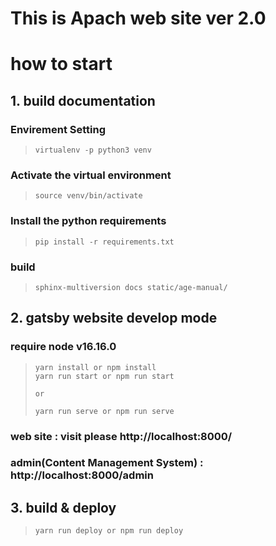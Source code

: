 # This is Apach web site ver 2.0 
# how to start


## 1. build documentation
### Envirement Setting

> ```virtualenv -p python3 venv```

### Activate the virtual environment

> ```source venv/bin/activate```

### Install the python requirements

> ```pip install -r requirements.txt```

### build

> ```sphinx-multiversion docs static/age-manual/```


## 2. gatsby website develop mode

### require node v16.16.0

> ```
> yarn install or npm install
> yarn run start or npm run start
> 
> or 
> 
> yarn run serve or npm run serve
> ```

### web site : visit please http://localhost:8000/

### admin(Content Management System) : http://localhost:8000/admin


## 3. build & deploy

> ```
> yarn run deploy or npm run deploy
> ```
